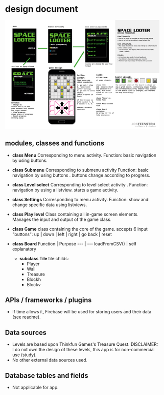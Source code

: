 # design document 

![design document](https://raw.githubusercontent.com/josfeenstra/Space-Looter/master/doc/documentation/design%20document.png)

## modules, classes and functions

- **class Menu** 
  Corresponding to menu activity.
  Function: basic navigation by using buttons.
  
- **class Submenu** 
  Corresponding to submenu activity 
  Function: basic navigation by using buttons .
            buttons change according to progress.
            
- **class Level select** 
  Corresponding to level select activity .
  Function: navigation by using a listview.
            starts a game activity.
            
- **class Settings** 
  Corresponding to menu activity.
  Function: show and change specific data using listviews.
  
  

- **class Play level**
  Class containing all in-game screen elements.  
  Manages the input and output of the game class.

- **class Game**
  class containing the core of the game.
  accepts 6 input "buttons": 
  up | down | left | right | go back | reset 
  
- **class Board**
  Function | Purpose
  --- | ---
  loadFromCSV() | self explanatory 
  
    - **subclass Tile** 
      tile childs:
      - Player
      - Wall
      - Treasure
      - Blockh
      - Blockv

## APIs / frameworks / plugins
- If time allows it, Firebase will be used for storing users and their data (see readme).

## Data sources 
- Levels are based upon Thinkfun Games's Treasure Quest. 
  DISCLAIMER: I do not own the design of these levels, this app is for non-commercial use (study).
- No other external data sources used.  

## Database tables and fields 
- Not applicable for app. 
